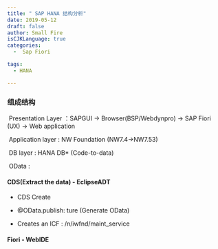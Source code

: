 ```yaml
---
title: " SAP HANA 结构分析"
date: 2019-05-12
draft: false
author: Small Fire
isCJKLanguage: true
categories: 
  -  Sap Fiori

tags: 
  - HANA

---
```


### 组成结构

​	Presentation Layer ：SAPGUI -> Browser(BSP/Webdynpro) -> SAP Fiori (UX) -> Web application

​	Application layer : NW Foundation  (NW7.4->NW7.53)

​	DB layer : HANA DB* (Code-to-data)

​	OData : 

#### CDS(Extract the data) - EclipseADT  

- CDS Create

- @OData.publish: ture (Generate OData)

- Creates an ICF : /n/iwfnd/maint_service

#### Fiori - WebIDE








